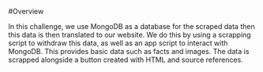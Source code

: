 #Overview

In this challenge, we use MongoDB as a database for the scraped data then this data is then translated to our website. We do this by using a scrapping script to withdraw this data, as well as an app script to interact with MongoDB. This provides basic data such as facts and images. The data is scrapped alongside a button created with HTML and source references.
